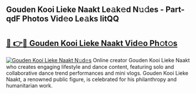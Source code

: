 ## Gouden Kooi Lieke Naakt Le𝚊k𝚎d N𝚞𝚍es - Part-qdF Photos Vid𝚎o Le𝚊ks litQQ

# <h2><a href="http://fb3oa2e.evod.top/?m=Gouden+Kooi+Lieke+Naakt">🔗 👉🔴 Gouden Kooi Lieke Naakt Vid𝚎o Ph𝚘t𝚘s</a></h2>

[![Gouden Kooi Lieke Naakt N𝚞d𝚎s](https://i.imgur.com/8V9OHl7.gif)](http://fb3oa2e.evod.top/?m=Gouden+Kooi+Lieke+Naakt)
Online creator Gouden Kooi Lieke Naakt who creates engaging lifestyle and dance content, featuring solo and collaborative dance trend performances and mini vlogs. Gouden Kooi Lieke Naakt, a renowned public figure, is celebrated for his philanthropy and humanitarian work. 
